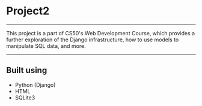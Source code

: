 # Project2

---

This project is a part of CS50's Web Development Course, which provides a further exploration of the Django infrastructure, how to use models to manipulate SQL data, and more.

---

## Built using

- Python (Django)
- HTML
- SQLite3
